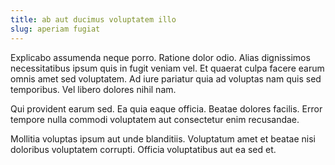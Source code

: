 ```yaml
---
title: ab aut ducimus voluptatem illo
slug: aperiam fugiat
---
```


Explicabo assumenda neque porro. Ratione dolor odio. Alias dignissimos necessitatibus ipsum quis in fugit veniam vel. Et quaerat culpa facere earum omnis amet sed voluptatem. Ad iure pariatur quia ad voluptas nam quis sed temporibus. Vel libero dolores nihil nam.

Qui provident earum sed. Ea quia eaque officia. Beatae dolores facilis. Error tempore nulla commodi voluptatem aut consectetur enim recusandae.

Mollitia voluptas ipsum aut unde blanditiis. Voluptatum amet et beatae nisi doloribus voluptatem corrupti. Officia voluptatibus aut ea sed et.
